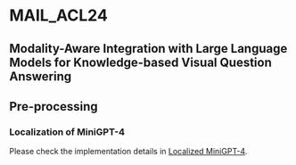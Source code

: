 # MAIL_ACL24
Modality-Aware Integration with Large Language Models for Knowledge-based Visual Question Answering
---
## Pre-processing
### Localization of MiniGPT-4
Please check the implementation details in [Localized MiniGPT-4](https://github.com/JunnanDong/Localized_MiniGPT4).
